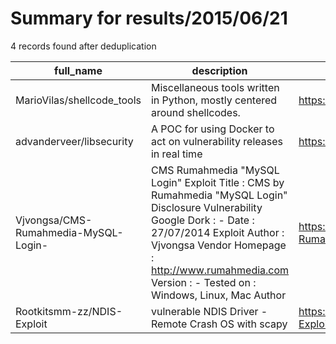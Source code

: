 
# Summary for results/2015/06/21
    
4 records found after deduplication

| full_name | description | html_url | matched_list | matched_count | pushed_at | size | stargazers_count | language | forks_count | vul_ids |
|--------------------------------------|------------------------------------------------------------------------------------------------------------------------------------------------------------------------------------------------------------------------------------------------------------------|---------------------------------------------------------|-----------------------|-----------------|---------------------------|--------|--------------------|------------|---------------|-----------|
| MarioVilas/shellcode_tools | Miscellaneous tools written in Python, mostly centered around shellcodes. | https://github.com/MarioVilas/shellcode_tools | ['shellcode'] | 1 | 2015-06-21 10:09:06+00:00 | 347 | 130 | C | 79 | [] |
| advanderveer/libsecurity | A POC for using Docker to act on vulnerability releases in real time | https://github.com/advanderveer/libsecurity | ['vulnerability poc'] | 1 | 2015-06-21 21:20:07+00:00 | 39564 | 15 | Go | 1 | [] |
| Vjvongsa/CMS-Rumahmedia-MySQL-Login- | CMS Rumahmedia "MySQL Login" Exploit Title : CMS by Rumahmedia "MySQL Login" Disclosure Vulnerability Google Dork : - Date : 27/07/2014 Exploit Author : Vjvongsa Vendor Homepage : http://www.rumahmedia.com Version : - Tested on : Windows, Linux, Mac Author | https://github.com/Vjvongsa/CMS-Rumahmedia-MySQL-Login- | ['exploit'] | 1 | 2015-06-21 06:20:56+00:00 | 0 | 1 | nan | 0 | [] |
| Rootkitsmm-zz/NDIS-Exploit | vulnerable NDIS Driver - Remote Crash OS with scapy | https://github.com/Rootkitsmm-zz/NDIS-Exploit | ['exploit'] | 1 | 2015-06-21 08:10:27+00:00 | 0 | 1 | nan | 0 | [] |
